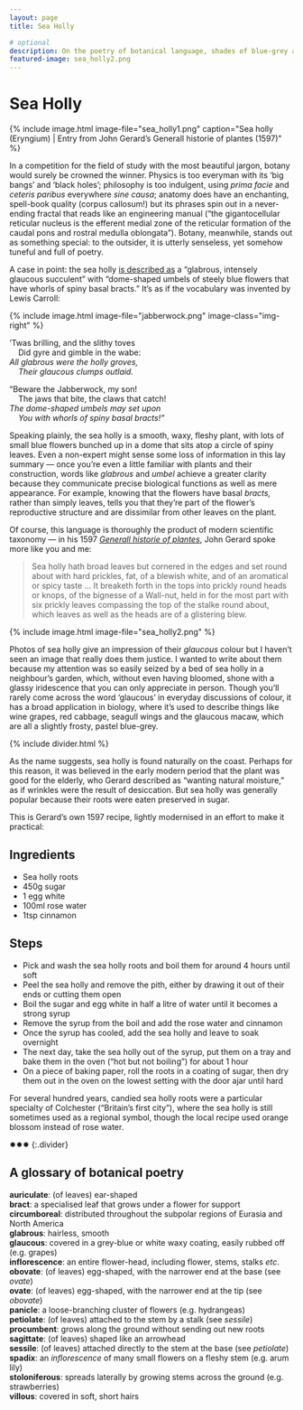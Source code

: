 ```yaml
---
layout: page
title: Sea Holly

# optional
description: On the poetry of botanical language, shades of blue-grey and a 16th century recipe for candied roots
featured-image: sea_holly2.png
---
```

# Sea Holly

{% include image.html image-file="sea_holly1.png" caption="Sea holly (Eryngium) | Entry from John Gerard’s Generall historie of plantes (1597)" %}

In a competition for the field of study with the most beautiful jargon, botany would surely be crowned the winner. Physics is too everyman with its ‘big bangs’ and ‘black holes’; philosophy is too indulgent, using _prima facie_ and _ceteris paribus_ everywhere _sine causa_; anatomy does have an enchanting, spell-book quality (corpus callosum!) but its phrases spin out in a never-ending fractal that reads like an engineering manual (“the gigantocellular reticular nucleus is the efferent medial zone of the reticular formation of the caudal pons and rostral medulla oblongata”). Botany, meanwhile, stands out as something special: to the outsider, it is utterly senseless, yet somehow tuneful and full of poetry.

A case in point: the sea holly [is described as](https://en.wikipedia.org/wiki/Eryngium) a “glabrous, intensely glaucous succulent” with “dome-shaped umbels of steely blue flowers that have whorls of spiny basal bracts.” It’s as if the vocabulary was invented by Lewis Carroll:

{% include image.html image-file="jabberwock.png" image-class="img-right" %}

’Twas brilling, and the slithy toves<br />
&nbsp;&nbsp;&nbsp;&nbsp;Did gyre and gimble in the wabe:<br />
_All glabrous were the holly groves,<br />
&nbsp;&nbsp;&nbsp;&nbsp;Their glaucous clumps outlaid._

“Beware the Jabberwock, my son!<br />
&nbsp;&nbsp;&nbsp;&nbsp;The jaws that bite, the claws that catch!<br />
_The dome-shaped umbels may set upon<br />
&nbsp;&nbsp;&nbsp;&nbsp;You with whorls of spiny basal bracts!”_

Speaking plainly, the sea holly is a smooth, waxy, fleshy plant, with lots of small blue flowers bunched up in a dome that sits atop a circle of spiny leaves. Even a non-expert might sense some loss of information in this lay summary — once you’re even a little familiar with plants and their construction, words like _glabrous_ and _umbel_ achieve a greater clarity because they communicate precise biological functions as well as mere appearance. For example, knowing that the flowers have basal _bracts,_ rather than simply leaves, tells you that they’re part of the flower’s reproductive structure and are dissimilar from other leaves on the plant.

Of course, this language is thoroughly the product of modern scientific taxonomy — in his 1597 [*Generall historie of plantes*](https://archive.org/details/mobot31753000817749), John Gerard spoke more like you and me:

> Sea holly hath broad leaves but cornered in the edges and set round about with hard prickles, fat, of a blewish white, and of an aromatical or spicy taste … It breaketh forth in the tops into prickly round heads or knops, of the bignesse of a Wall-nut, held in for the most part with six prickly leaves compassing the top of the stalke round about, which leaves as well as the heads are of a glistering blew.

{% include image.html image-file="sea_holly2.png" %}

Photos of sea holly give an impression of their _glaucous_ colour but I haven’t seen an image that really does them justice. I wanted to write about them because my attention was so easily seized by a bed of sea holly in a neighbour’s garden, which, without even having bloomed, shone with a glassy iridescence that you can only appreciate in person. Though you’ll rarely come across the word ‘glaucous’ in everyday discussions of colour, it has a broad application in biology, where it’s used to describe things like wine grapes, red cabbage, seagull wings and the glaucous macaw, which are all a slightly frosty, pastel blue-grey.

{% include divider.html %}

As the name suggests, sea holly is found naturally on the coast. Perhaps for this reason, it was believed in the early modern period that the plant was good for the elderly, who Gerard described as “wanting natural moisture,” as if wrinkles were the result of desiccation. But sea holly was generally popular because their roots were eaten preserved in sugar.

This is Gerard’s own 1597 recipe, lightly modernised in an effort to make it practical:

## Ingredients
- Sea holly roots
- 450g sugar
- 1 egg white
- 100ml rose water
- 1tsp cinnamon

## Steps
- Pick and wash the sea holly roots and boil them for around 4 hours until soft
- Peel the sea holly and remove the pith, either by drawing it out of their ends or cutting them open
- Boil the sugar and egg white in half a litre of water until it becomes a strong syrup
- Remove the syrup from the boil and add the rose water and cinnamon
- Once the syrup has cooled, add the sea holly and leave to soak overnight
- The next day, take the sea holly out of the syrup, put them on a tray and bake them in the oven (“hot but not boiling”) for about 1 hour
- On a piece of baking paper, roll the roots in a coating of sugar, then dry them out in the oven on the lowest setting with the door ajar until hard

For several hundred years, candied sea holly roots were a particular specialty of Colchester (“Britain’s first city”), where the sea holly is still sometimes used as a regional symbol, though the local recipe used orange blossom instead of rose water.

✹✹✹
{:.divider}

## A glossary of botanical poetry
**auriculate**: (of leaves) ear-shaped<br />
**bract**: a specialised leaf that grows under a flower for support<br />
**circumboreal**: distributed throughout the subpolar regions of Eurasia and North America<br />
**glabrous**: hairless, smooth<br />
**glaucous**: covered in a grey-blue or white waxy coating, easily rubbed off (e.g. grapes)<br />
**inflorescence**: an entire flower-head, including flower, stems, stalks _etc_.<br />
**obovate**: (of leaves) egg-shaped, with the narrower end at the base (see _ovate_)<br />
**ovate**: (of leaves) egg-shaped, with the narrower end at the tip (see _obovate_)<br />
**panicle**: a loose-branching cluster of flowers (e.g. hydrangeas)<br />
**petiolate**: (of leaves) attached to the stem by a stalk (see _sessile_)<br />
**procumbent**: grows along the ground without sending out new roots<br />
**sagittate**: (of leaves) shaped like an arrowhead<br />
**sessile**: (of leaves) attached directly to the stem at the base (see _petiolate_)<br />
**spadix**: an _inflorescence_ of many small flowers on a fleshy stem (e.g. arum lily)<br />
**stoloniferous**: spreads laterally by growing stems across the ground (e.g. strawberries)<br />
**villous**: covered in soft, short hairs<br />
